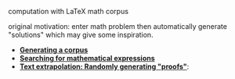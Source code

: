 computation with LaTeX math corpus

original motivation: enter math problem then automatically generate "solutions"
which may give some inspiration.

* [**Generating a corpus**](data)
* [**Searching for mathematical expressions**](info_retrieval)
* [**Text extrapolation: Randomly generating "proofs"**](text_gen):

